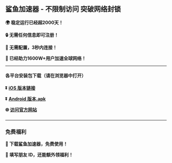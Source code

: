 ## 鲨鱼加速器 - 不限制访问 突破网络封锁 #
**:earth_africa: 稳定运行已经超2000天！**

**:lock: 无需任何信息即可注册！**

**:rocket: 无需配置，3秒内连接！**

**:man: 已经助力1600W+用户加速全球网络！**

- - - -
#### 各平台安装包下载（请在浏览器中打开）

**:arrow_double_down: [iOS 版本链接](https://appshare.xgvpn.top/xgvpn.html?t=t3gu23za)**

**:arrow_double_down: [Android 版本.apk](https://appshare.xgvpn.top/xgvpn.html?t=u5q6ok55)**

**:globe_with_meridians: [访问官方网站](https://appshare.xgvpn.top/xgvpn.html?t=8u5v7led)** 

###
---
### 免费福利
**:gift: 下载鲨鱼加速器，免费使用！**

**:gift: 填写朋友 ID，还能额外领福利！**
